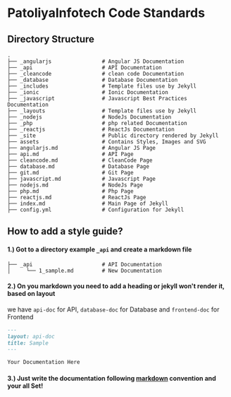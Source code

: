 # PatoliyaInfotech Code Standards


## Directory Structure
```
.
├── _angularjs                # Angular JS Documentation
├── _api                      # API Documentation
├── _cleancode                # clean code Documentation
├── _database                 # Database Documentation
├── _includes                 # Template files use by Jekyll
├── _ionic                    # Ionic Documentation
├── _javascript               # Javascript Best Practices Documentation
├── _layouts                  # Template files use by Jekyll
├── _nodejs                   # NodeJs Documentation
├── _php                      # php related Documentation
├── _reactjs                  # ReactJs Documentation
├── _site                     # Public directory rendered by Jekyll
├── assets                    # Contains Styles, Images and SVG
├── angularjs.md              # Angular JS Page
├── api.md                    # API Page
├── cleancode.md              # CleanCode Page
├── database.md               # Database Page
├── git.md                    # Git Page
├── javascript.md             # Javascript Page
├── nodejs.md                 # NodeJs Page
├── php.md                    # Php Page
├── reactjs.md                # ReactJs Page
├── index.md                  # Main Page of Jekyll
├── config.yml                # Configuration for Jekyll
```

## How to add a style guide?

#### 1.) Got to a directory example `_api` and create a markdown file
```
├── _api                      # API Documentation
│     └── 1_sample.md         # New Documentation
```

#### 2.) On you markdown you need to add a heading or jekyll won't render it, based on layout
we have `api-doc` for API, `database-doc` for Database and `frontend-doc` for Frontend

```markdown
---
layout: api-doc
title: Sample
---

Your Documentation Here

```

#### 3.) Just write the documentation following [markdown](http://assemble.io/docs/Cheatsheet-Markdown.html) convention and your all Set!